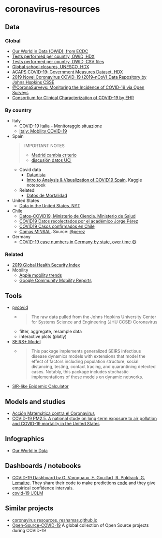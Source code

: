 # coronavirus-resources

## Data

### Global

- [Our World in Data (OWiD), from ECDC](https://ourworldindata.org/coronavirus-source-data)
- [Tests performed per country, OWiD, HDX](https://data.humdata.org/dataset/total-covid-19-tests-performed-by-country)
- [Tests performed per country, OWID, CSV files](https://github.com/owid/covid-19-data/tree/master/public/data/testing)
- [Global school closures, UNESCO, HDX](https://data.humdata.org/dataset/global-school-closures-covid19)
- [ACAPS COVID-19: Government Measures Dataset, HDX](https://data.humdata.org/dataset/acaps-covid19-government-measures-dataset)
- [2019 Novel Coronavirus COVID-19 (2019-nCoV) Data Repository by Johns Hopkins CSSE](https://github.com/CSSEGISandData/COVID-19)
- [@CoronaSurveys: Monitoring the Incidence of COVID-19 via Open Surveys](https://coronasurveys.org/)
- [Consortium for Clinical Characterization of COVID-19 by EHR](https://covidclinical.net/data/index.html)

### By country

- Italy
  - [COVID-19 Italia - Monitoraggio situazione
](https://github.com/pcm-dpc/COVID-19)
  - [Italy: Mobility COVID-19](https://data.humdata.org/dataset/covid-19-mobility-italy)
- Spain
  > IMPORTANT NOTES
  > - [Madrid cambia criterio](https://elpais.com/espana/madrid/2020-03-26/el-nuevo-criterio-de-madrid-para-detectar-positivos-de-coronavirus-trampea-la-estadistica-nacional.html)
  > - [discusión datos UCI](https://elpais.com/espana/madrid/2020-03-26/el-nuevo-criterio-de-madrid-para-detectar-positivos-de-coronavirus-trampea-la-estadistica-nacional.html)
  - Covid data
    - [Datadista](https://github.com/datadista/datasets/tree/master/COVID%2019)
    - [Intro to Analysis & Visualization of COVID19 Spain](https://www.kaggle.com/danigarci1/intro-to-analysis-visualization-of-covid19-spain/notebook). Kaggle notebook
  - Related
    - [Datos de Mortalidad](https://momo.isciii.es/public/momo/dashboard/momo_dashboard.html#datos)
- United States
  - [Data in the United States, NYT](https://github.com/nytimes/covid-19-data)
- Chile
  - [Datos-COVID19, Ministerio de Ciencia, Ministerio de Salud](https://github.com/MinCiencia/Datos-COVID19)
  - [COVID19 Datos recolectados por el académico Jorge Pérez](https://github.com/jorgeperezrojas/covid19-data)
  - [COVID19 Casos confirmados en Chile](https://github.com/itoledor/coronavirus)
  - [Camas MINSAL](https://docs.google.com/spreadsheets/d/1qRJOyEkJwx5O6EaID5LVrZ6XMRLqQqURPINNJtmS9pg). Source: [@perez](https://twitter.com/perez/status/1247255128018538497)
- Germany
  - [COVID-19 case numbers in Germany by state, over time 😷](https://github.com/jgehrcke/covid-19-germany-gae)

### Related
  - [2019 Global Health Security Index](https://www.ghsindex.org/)
  - Mobility
    - [Apple mobility trends](https://www.apple.com/covid19/mobility)
    - [Google Community Mobility Reports](https://www.google.com/covid19/mobility)

## Tools

- [pycovid](https://github.com/sudharshan-ashok/pycovid)
  - > The raw data pulled from the Johns Hopkins University Center for Systems Science and Engineering (JHU CCSE) Coronavirus
  - filter, aggregate, resample data
  - interactive plots (plotly)
- [SEIRS+ Model](https://github.com/ryansmcgee/seirsplus)
  - > This package implements generalized SEIRS infectious disease dynamics models with extensions that model the effect of factors including population structure, social distancing, testing, contact tracing, and quarantining detected cases. Notably, this package includes stochastic implementations of these models on dynamic networks.
- [SIR-like Epidemic Calculator](https://gabgoh.github.io/COVID)

## Models and studies

- [Acción Matemática contra el Coronavirus](http://matematicas.uclm.es/cemat/covid19)
- [COVID-19 PM2.5. A national study on long-term exposure to air pollution and COVID-19 mortality in the United States](https://projects.iq.harvard.edu/covid-pm)

## Infographics

- [Our World in Data](https://ourworldindata.org/coronavirus)

## Dashboards / notebooks

- [COVID-19 Dashboard by G. Varoquaux, E. Gouillart, R. Poldrack, G. Lemaitre](https://covid19-dash.github.io/). They share their code to make predictions [code](https://covid19-dash.github.io/modeling_short.html) and they give empirical confidence intervals.
- [covid-19 UCLM](https://covid19.esi.uclm.es/)

## Similar projects

- [coronavirus resources, reshamas.github.io](https://reshamas.github.io/coronavirus-resources)
- [Open-Source-COVID-19](http://open-source-covid-19.weileizeng.com) A global collection of Open Source projects during COVID-19
